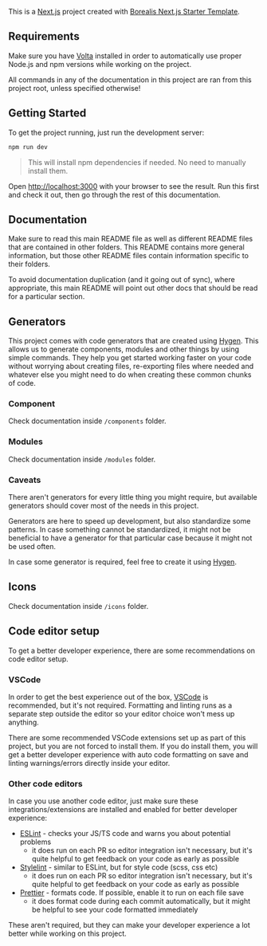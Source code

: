 This is a [Next.js](https://nextjs.org/) project created with [Borealis Next.js Starter Template](https://github.com/borealis-agency/next-starter).

## Requirements

Make sure you have [Volta](https://volta.sh/) installed in order to automatically use proper Node.js and npm versions while working on the project.

All commands in any of the documentation in this project are ran from this project root, unless specified otherwise!

## Getting Started

To get the project running, just run the development server:

```bash
npm run dev
```

> This will install npm dependencies if needed. No need to manually install them.

Open [http://localhost:3000](http://localhost:3000) with your browser to see the result. Run this first and check it out, then go through the rest of this documentation.

## Documentation

Make sure to read this main README file as well as different README files that are contained in other folders. This README contains more general information, but those other README files contain information specific to their folders.

To avoid documentation duplication (and it going out of sync), where appropriate, this main README will point out other docs that should be read for a particular section.

## Generators

This project comes with code generators that are created using [Hygen](https://github.com/jondot/hygen). This allows us to generate components, modules and other things by using simple commands. They help you get started working faster on your code without worrying about creating files, re-exporting files where needed and whatever else you might need to do when creating these common chunks of code.

### Component

Check documentation inside `/components` folder.

### Modules

Check documentation inside `/modules` folder.

### Caveats

There aren't generators for every little thing you might require, but available generators should cover most of the needs in this project.

Generators are here to speed up development, but also standardize some patterns. In case something cannot be standardized, it might not be beneficial to have a generator for that particular case because it might not be used often.

In case some generator is required, feel free to create it using [Hygen](https://github.com/jondot/hygen).

## Icons

Check documentation inside `/icons` folder.

## Code editor setup

To get a better developer experience, there are some recommendations on code editor setup.

### VSCode

In order to get the best experience out of the box, [VSCode](https://code.visualstudio.com/) is recommended, but it's not required. Formatting and linting runs as a separate step outside the editor so your editor choice won't mess up anything.

There are some recommended VSCode extensions set up as part of this project, but you are not forced to install them. If you do install them, you will get a better developer experience with auto code formatting on save and linting warnings/errors directly inside your editor.

### Other code editors

In case you use another code editor, just make sure these integrations/extensions are installed and enabled for better developer experience:

- [ESLint](https://eslint.org/) - checks your JS/TS code and warns you about potential problems
  - it does run on each PR so editor integration isn't necessary, but it's quite helpful to get feedback on your code as early as possible
- [Stylelint](https://stylelint.io/) - similar to ESLint, but for style code (scss, css etc)
  - it does run on each PR so editor integration isn't necessary, but it's quite helpful to get feedback on your code as early as possible
- [Prettier](https://prettier.io/) - formats code. If possible, enable it to run on each file save
  - it does format code during each commit automatically, but it might be helpful to see your code formatted immediately

These aren't required, but they can make your developer experience a lot better while working on this project.
